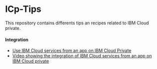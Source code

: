 # ICp-Tips

This repository contains differents tips an recipes related to IBM Cloud private.


#### Integration

* [Use IBM Cloud services from an app on IBM Cloud Private](https://www.ibm.com/cloud/garage/tutorials/use-ibm-cloud-services-from-ibm-cloud-private)
* [Video showing the integration of IBM Cloud services from an app on IBM Cloud private](https://ibm.box.com/s/9s9o6cp548eh9ppw0u3xflig9xas9mba)
